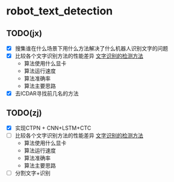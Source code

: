 # robot_text_detection

## TODO(jx) 
- [x] 搜集谁在什么场景下用什么方法解决了什么机器人识别文字的问题
- [x] 比较各个文字识别方法的性能差异 [文字识别的检测方法](http://blog.csdn.net/wmsbeijing/article/details/79063043)
    - 算法使用什么显卡
    - 算法运行速度
    - 算法准确率
    - 算法主要思路
- [x] 去ICDAR寻找前几名的方法

## TODO(zj)

- [x] 实现CTPN + CNN+LSTM+CTC
- [ ] 比较各个文字识别方法的性能差异 [文字识别的检测方法](http://blog.csdn.net/wmsbeijing/article/details/79063043)
    - 算法使用什么显卡
    - 算法运行速度
    - 算法准确率
    - 算法主要思路
- [ ] 分割文字+识别

